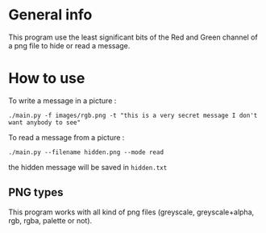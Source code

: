 # General info

This program use the least significant bits of the Red and Green channel of a png file to hide or read a message.

# How to use 

To write a message in a picture :
```
./main.py -f images/rgb.png -t "this is a very secret message I don't want anybody to see"
```

To read a message from a picture :
```
./main.py --filename hidden.png --mode read
```

the hidden message will be saved in `hidden.txt`

## PNG types

This program works with all kind of png files (greyscale, greyscale+alpha, rgb, rgba, palette or not).
